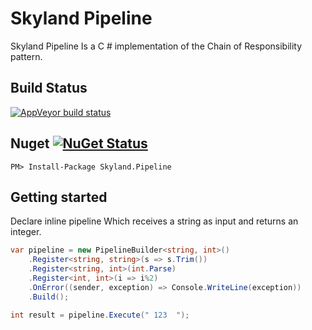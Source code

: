 # Skyland Pipeline

Skyland Pipeline Is a C # implementation of the Chain of Responsibility pattern.

## Build Status

[![AppVeyor build status](https://img.shields.io/appveyor/ci/josephrodriguez/skyland-pipeline/master.svg?label=appveyor&style=flat-square)](https://ci.appveyor.com/project/josephrodriguez/skyland-pipeline)


## Nuget  [![NuGet Status](http://img.shields.io/nuget/v/Skyland.Pipeline.svg?style=flat)](https://www.nuget.org/packages/Skyland.Pipeline/)

    PM> Install-Package Skyland.Pipeline
	
## Getting started

Declare inline pipeline Which receives a string as input and returns an integer.

```cs
var pipeline = new PipelineBuilder<string, int>()
	.Register<string, string>(s => s.Trim())
    .Register<string, int>(int.Parse)
    .Register<int, int>(i => i%2)
    .OnError((sender, exception) => Console.WriteLine(exception))
    .Build();

int result = pipeline.Execute(" 123  ");
```